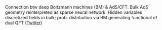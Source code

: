 
Connection btw deep Boltzmann machines (BM) & AdS/CFT. Bulk AdS geometry reinterpreted as sparse neural network. Hidden variables discretized fields in bulk; prob. distribution via BM generating functional of dual QFT ([Twitter](https://twitter.com/JoshuahHeath/status/1105907833307123715))
